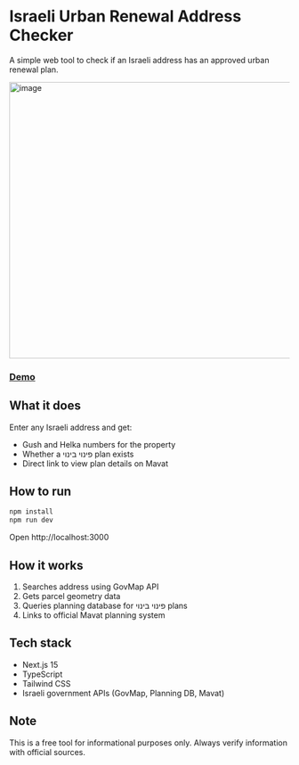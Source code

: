 # Israeli Urban Renewal Address Checker
A simple web tool to check if an Israeli address has an approved urban renewal plan.

<img width="784" height="496" alt="image" src="https://github.com/user-attachments/assets/16391a86-8f8b-4e98-868a-0b9a98e37925" />

### [Demo](https://pinuy-binuy.netlify.app)


## What it does

Enter any Israeli address and get:
- Gush and Helka numbers for the property
- Whether a פינוי בינוי plan exists
- Direct link to view plan details on Mavat

## How to run

```bash
npm install
npm run dev
```

Open http://localhost:3000

## How it works

1. Searches address using GovMap API
2. Gets parcel geometry data  
3. Queries planning database for פינוי בינוי plans
4. Links to official Mavat planning system

## Tech stack

- Next.js 15
- TypeScript
- Tailwind CSS
- Israeli government APIs (GovMap, Planning DB, Mavat)

## Note

This is a free tool for informational purposes only. Always verify information with official sources.
